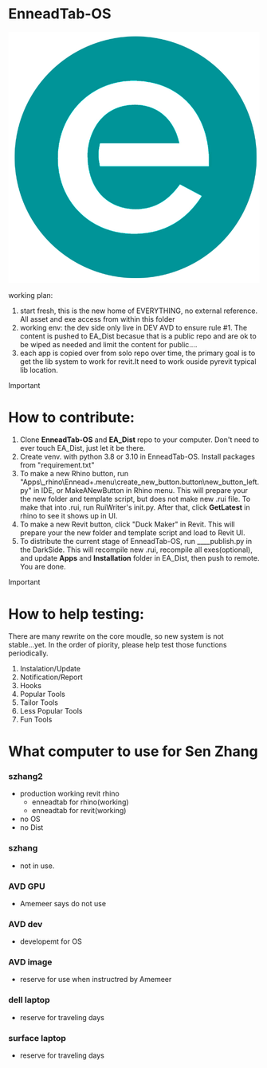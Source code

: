 # EnneadTab-OS

![alt text](Apps\\lib\\EnneadTab\\images\\logo_ennead-e.png)



working plan:
1. start fresh, this is the new home of EVERYTHING, no external reference. All asset and exe access from within this folder
2. working env: the dev side only live in DEV AVD to ensure rule #1. The content is pushed to EA_Dist becasue that is a public repo and are ok to be wiped as needed and limit the content for public....
3. each app is copied over from solo repo over time, the primary goal is to get the lib system to work for revit.It need to work ouside pyrevit typical lib location.

> [!IMPORTANT]
> # How to contribute: 
> 1. Clone __EnneadTab-OS__ and __EA_Dist__ repo to your computer. Don't need to ever touch EA_Dist, just let it be there.
> 2. Create venv. with python 3.8 or 3.10 in EnneadTab-OS. Install packages from "requirement.txt"
> 3. To make a new Rhino button, run "Apps\\_rhino\Ennead+.menu\create_new_button.button\new_button_left.py" in IDE, or MakeANewButton in Rhino menu. This will prepare your the new folder and template script, but does not make new .rui file. To make that into .rui, run RuiWriter's init.py. After that, click __GetLatest__ in rhino to see it shows up in UI.
> 4. To make a new Revit button, click "Duck Maker" in Revit. This will prepare your the new folder and template script and load to Revit UI.
> 5. To distribute the current stage of EnneadTab-OS, run ____publish.py in the DarkSide. This will recompile new .rui, recompile all exes(optional), and update __Apps__ and __Installation__ folder in EA_Dist, then push to remote. You are done.


> [!IMPORTANT]
> # How to help testing:
> There are many rewrite on the core moudle, so new system is not stable...yet.
> In the order of piority, please help test those functions periodically.
> 1. Instalation/Update
> 2. Notification/Report
> 3. Hooks 
> 4. Popular Tools 
> 5. Tailor Tools 
> 6. Less Popular Tools 
> 7. Fun Tools


# What computer to use for Sen Zhang

### szhang2
- production working revit rhino
    - enneadtab for rhino(working)
    - enneadtab for revit(working)
- no OS
- no Dist


### szhang
- not in use.

### AVD GPU
- Amemeer says do not use

### AVD dev
- developemt for OS


### AVD image
- reserve for use when instructred by Amemeer

### dell laptop
- reserve for traveling days


### surface laptop
- reserve for traveling days


